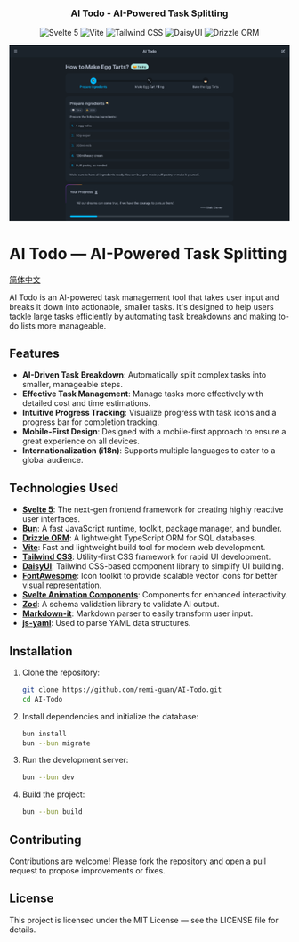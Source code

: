 <h3 align="center">
    AI Todo - AI-Powered Task Splitting
</h3>

<p align="center">
    <img src="https://img.shields.io/badge/Svelte-5-orange?style=for-the-badge&logo=svelte&logoColor=white" alt="Svelte 5">
    <img src="https://img.shields.io/badge/Vite-5.4.8-purple?style=for-the-badge&logo=vite&logoColor=white" alt="Vite">
    <img src="https://img.shields.io/badge/TailwindCSS-3.4-blue?style=for-the-badge&logo=tailwindcss&logoColor=white" alt="Tailwind CSS">
    <img src="https://img.shields.io/badge/DaisyUI-4.12-green?style=for-the-badge&logo=tailwindcss&logoColor=white" alt="DaisyUI">
    <img src="https://img.shields.io/badge/Drizzle--ORM-0.34-yellow?style=for-the-badge&logoColor=white" alt="Drizzle ORM">
</p>

<p align="center">
  <img alt="Screenshot of AI Todo" src="./docs/screenshot.png"/>
</p>

# AI Todo — AI-Powered Task Splitting

[简体中文](docs/README_CN.md)

AI Todo is an AI-powered task management tool that takes user input and breaks it down into actionable, smaller tasks. It's designed to help users tackle large tasks efficiently by automating task breakdowns and making to-do lists more manageable.

## Features
- **AI-Driven Task Breakdown**: Automatically split complex tasks into smaller, manageable steps.
- **Effective Task Management**: Manage tasks more effectively with detailed cost and time estimations.
- **Intuitive Progress Tracking**: Visualize progress with task icons and a progress bar for completion tracking.
- **Mobile-First Design**: Designed with a mobile-first approach to ensure a great experience on all devices.
- **Internationalization (i18n)**: Supports multiple languages to cater to a global audience.

## Technologies Used

- **[Svelte 5](https://svelte.dev/)**: The next-gen frontend framework for creating highly reactive user interfaces.
- **[Bun](https://bun.sh/)**: A fast JavaScript runtime, toolkit, package manager, and bundler.
- **[Drizzle ORM](https://orm.drizzle.team/)**: A lightweight TypeScript ORM for SQL databases.
- **[Vite](https://vitejs.dev/)**: Fast and lightweight build tool for modern web development.
- **[Tailwind CSS](https://tailwindcss.com/)**: Utility-first CSS framework for rapid UI development.
- **[DaisyUI](https://daisyui.com/)**: Tailwind CSS-based component library to simplify UI building.
- **[FontAwesome](https://fontawesome.com/)**: Icon toolkit to provide scalable vector icons for better visual representation.
- **[Svelte Animation Components](https://animation-svelte.vercel.app/)**: Components for enhanced interactivity.
- **[Zod](https://zod.dev/)**: A schema validation library to validate AI output.
- **[Markdown-it](https://markdown-it.github.io/)**: Markdown parser to easily transform user input.
- **[js-yaml](https://github.com/nodeca/js-yaml)**: Used to parse YAML data structures.

## Installation

1. Clone the repository:

   ```bash
   git clone https://github.com/remi-guan/AI-Todo.git
   cd AI-Todo
   ```

2. Install dependencies and initialize the database:

    ```bash
    bun install
    bun --bun migrate
    ```

3. Run the development server:

    ```bash
    bun --bun dev
    ```

4. Build the project:

    ```bash
    bun --bun build
    ```

## Contributing
Contributions are welcome! Please fork the repository and open a pull request to propose improvements or fixes.

## License
This project is licensed under the MIT License — see the LICENSE file for details.
